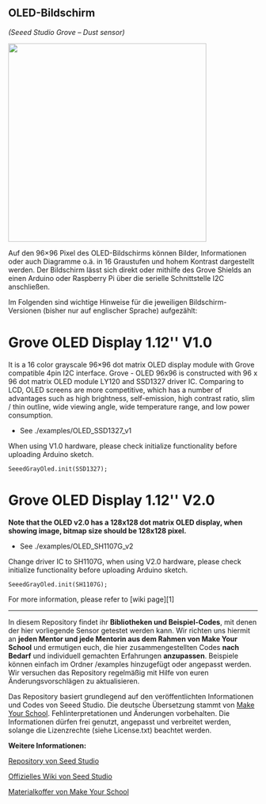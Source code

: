 OLED-Bildschirm
----
*(Seeed Studio Grove – Dust sensor)*

<img src=https://www.makeyourschool.de/wp-content/uploads/2018/10/8_feinstaubsensor-1024x1024.jpg width=400px>

Auf den 96×96 Pixel des OLED-Bildschirms können Bilder, Informationen oder auch Diagramme o.ä. in 16 Graustufen und hohem Kontrast dargestellt werden. Der Bildschirm lässt sich direkt oder mithilfe des Grove Shields an einen Arduino oder Raspberry Pi über die serielle Schnittstelle I2C anschließen.

Im Folgenden sind wichtige Hinweise für die jeweiligen Bildschirm-Versionen (bisher nur auf englischer Sprache) aufgezählt:


Grove OLED Display 1.12'' V1.0
===
It is a 16 color grayscale 96×96 dot matrix OLED display module with Grove compatible 4pin I2C interface. Grove - OLED 96x96 is constructed with 96 x 96 dot matrix OLED module LY120 and SSD1327 driver IC. Comparing to LCD, OLED screens are more competitive, which has a number of advantages such as high brightness, self-emission, high contrast ratio, slim / thin outline, wide viewing angle, wide temperature range, and low power consumption.

- See ./examples/OLED_SSD1327_v1

When using V1.0 hardware, please check initialize functionality before uploading Arduino sketch.
```
SeeedGrayOled.init(SSD1327);
```

Grove OLED Display 1.12'' V2.0
===
**Note that the OLED v2.0 has a 128x128 dot matrix OLED display, when showing image, bitmap size should be 128x128 pixel.**

- See ./examples/OLED_SH1107G_v2

Change driver IC to SH1107G, when using V2.0 hardware, please check initialize functionality before uploading Arduino sketch.


```
SeeedGrayOled.init(SH1107G);
```

For more information, please refer to [wiki page][1]

----
In diesem Repository findet ihr **Bibliotheken und Beispiel-Codes**, mit denen der hier vorliegende Sensor getestet werden kann. Wir richten uns hiermit an **jeden Mentor und jede Mentorin aus dem Rahmen von Make Your School** und ermutigen euch, die hier zusammengestellten Codes **nach Bedarf** und individuell gemachten Erfahrungen **anzupassen**. Beispiele können einfach im Ordner /examples hinzugefügt oder angepasst werden. Wir versuchen das Repository regelmäßig mit Hilfe von euren Änderungsvorschlägen zu aktualisieren.

Das Repository basiert grundlegend auf den veröffentlichten Informationen und Codes von Seeed Studio. 
Die deutsche Übersetzung stammt von [Make Your School](https://www.makeyourschool.de/). Fehlinterpretationen und Änderungen vorbehalten. Die Informationen dürfen frei genutzt, angepasst und verbreitet werden, solange die Lizenzrechte (siehe License.txt) beachtet werden.

**Weitere Informationen:**

[Repository von Seed Studio](https://github.com/Seeed-Studio/)

[Offizielles Wiki von Seed Studio](http://wiki.seeedstudio.com/Grove/)

[Materialkoffer von Make Your School](https://www.makeyourschool.de/material/)
